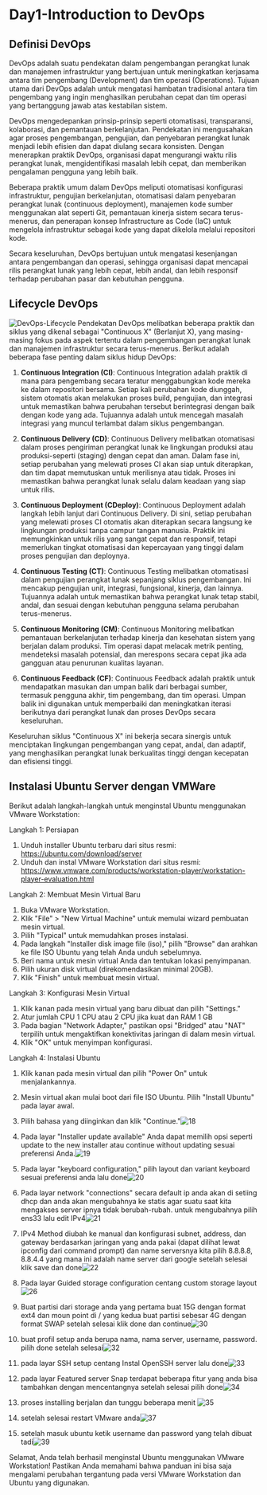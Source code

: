 # Day1-Introduction to DevOps

## Definisi DevOps

DevOps adalah suatu pendekatan dalam pengembangan perangkat lunak dan manajemen infrastruktur yang bertujuan untuk meningkatkan kerjasama antara tim pengembang (Development) dan tim operasi (Operations). Tujuan utama dari DevOps adalah untuk mengatasi hambatan tradisional antara tim pengembang yang ingin menghasilkan perubahan cepat dan tim operasi yang bertanggung jawab atas kestabilan sistem.

DevOps mengedepankan prinsip-prinsip seperti otomatisasi, transparansi, kolaborasi, dan pemantauan berkelanjutan. Pendekatan ini mengusahakan agar proses pengembangan, pengujian, dan penyebaran perangkat lunak menjadi lebih efisien dan dapat diulang secara konsisten. Dengan menerapkan praktik DevOps, organisasi dapat mengurangi waktu rilis perangkat lunak, mengidentifikasi masalah lebih cepat, dan memberikan pengalaman pengguna yang lebih baik.

Beberapa praktik umum dalam DevOps meliputi otomatisasi konfigurasi infrastruktur, pengujian berkelanjutan, otomatisasi dalam penyebaran perangkat lunak (continuous deployment), manajemen kode sumber menggunakan alat seperti Git, pemantauan kinerja sistem secara terus-menerus, dan penerapan konsep Infrastructure as Code (IaC) untuk mengelola infrastruktur sebagai kode yang dapat dikelola melalui repositori kode.

Secara keseluruhan, DevOps bertujuan untuk mengatasi kesenjangan antara pengembangan dan operasi, sehingga organisasi dapat mencapai rilis perangkat lunak yang lebih cepat, lebih andal, dan lebih responsif terhadap perubahan pasar dan kebutuhan pengguna.

## Lifecycle DevOps
![DevOps-Lifecycle](https://github.com/irwanpanai/devops18-dumbways-irwanpanai/assets/89429810/474fcb69-6453-449a-80de-dfbd52b2abe5)
Pendekatan DevOps melibatkan beberapa praktik dan siklus yang dikenal sebagai "Continuous X" (Berlanjut X), yang masing-masing fokus pada aspek tertentu dalam pengembangan perangkat lunak dan manajemen infrastruktur secara terus-menerus. Berikut adalah beberapa fase penting dalam siklus hidup DevOps:

1. **Continuous Integration (CI)**:
   Continuous Integration adalah praktik di mana para pengembang secara teratur menggabungkan kode mereka ke dalam repositori bersama. Setiap kali perubahan kode diunggah, sistem otomatis akan melakukan proses build, pengujian, dan integrasi untuk memastikan bahwa perubahan tersebut berintegrasi dengan baik dengan kode yang ada. Tujuannya adalah untuk mencegah masalah integrasi yang muncul terlambat dalam siklus pengembangan.

2. **Continuous Delivery (CD)**:
   Continuous Delivery melibatkan otomatisasi dalam proses pengiriman perangkat lunak ke lingkungan produksi atau produksi-seperti (staging) dengan cepat dan aman. Dalam fase ini, setiap perubahan yang melewati proses CI akan siap untuk diterapkan, dan tim dapat memutuskan untuk merilisnya atau tidak. Proses ini memastikan bahwa perangkat lunak selalu dalam keadaan yang siap untuk rilis.

3. **Continuous Deployment (CDeploy)**:
   Continuous Deployment adalah langkah lebih lanjut dari Continuous Delivery. Di sini, setiap perubahan yang melewati proses CI otomatis akan diterapkan secara langsung ke lingkungan produksi tanpa campur tangan manusia. Praktik ini memungkinkan untuk rilis yang sangat cepat dan responsif, tetapi memerlukan tingkat otomatisasi dan kepercayaan yang tinggi dalam proses pengujian dan deploynya.

4. **Continuous Testing (CT)**:
   Continuous Testing melibatkan otomatisasi dalam pengujian perangkat lunak sepanjang siklus pengembangan. Ini mencakup pengujian unit, integrasi, fungsional, kinerja, dan lainnya. Tujuannya adalah untuk memastikan bahwa perangkat lunak tetap stabil, andal, dan sesuai dengan kebutuhan pengguna selama perubahan terus-menerus.

5. **Continuous Monitoring (CM)**:
   Continuous Monitoring melibatkan pemantauan berkelanjutan terhadap kinerja dan kesehatan sistem yang berjalan dalam produksi. Tim operasi dapat melacak metrik penting, mendeteksi masalah potensial, dan merespons secara cepat jika ada gangguan atau penurunan kualitas layanan.

6. **Continuous Feedback (CF)**:
   Continuous Feedback adalah praktik untuk mendapatkan masukan dan umpan balik dari berbagai sumber, termasuk pengguna akhir, tim pengembang, dan tim operasi. Umpan balik ini digunakan untuk memperbaiki dan meningkatkan iterasi berikutnya dari perangkat lunak dan proses DevOps secara keseluruhan.

Keseluruhan siklus "Continuous X" ini bekerja secara sinergis untuk menciptakan lingkungan pengembangan yang cepat, andal, dan adaptif, yang menghasilkan perangkat lunak berkualitas tinggi dengan kecepatan dan efisiensi tinggi.

## Instalasi Ubuntu Server dengan VMWare
Berikut adalah langkah-langkah untuk menginstal Ubuntu menggunakan VMware Workstation:

Langkah 1: Persiapan
1. Unduh installer Ubuntu terbaru dari situs resmi: https://ubuntu.com/download/server
2. Unduh dan instal VMware Workstation dari situs resmi: https://www.vmware.com/products/workstation-player/workstation-player-evaluation.html

Langkah 2: Membuat Mesin Virtual Baru
1. Buka VMware Workstation.
2. Klik "File" > "New Virtual Machine" untuk memulai wizard pembuatan mesin virtual.
3. Pilih "Typical" untuk memudahkan proses instalasi.
4. Pada langkah "Installer disk image file (iso)," pilih "Browse" dan arahkan ke file ISO Ubuntu yang telah Anda unduh sebelumnya.
5. Beri nama untuk mesin virtual Anda dan tentukan lokasi penyimpanan.
6. Pilih ukuran disk virtual (direkomendasikan minimal 20GB).
7. Klik "Finish" untuk membuat mesin virtual.

Langkah 3: Konfigurasi Mesin Virtual
1. Klik kanan pada mesin virtual yang baru dibuat dan pilih "Settings."
2. Atur jumlah CPU 1 CPU atau 2 CPU jika kuat dan RAM 1 GB 
3. Pada bagian "Network Adapter," pastikan opsi "Bridged" atau "NAT" terpilih untuk mengaktifkan konektivitas jaringan di dalam mesin virtual.
4. Klik "OK" untuk menyimpan konfigurasi.

Langkah 4: Instalasi Ubuntu
1. Klik kanan pada mesin virtual dan pilih "Power On" untuk menjalankannya.
2. Mesin virtual akan mulai boot dari file ISO Ubuntu. Pilih "Install Ubuntu" pada layar awal.
3. Pilih bahasa yang diinginkan dan klik "Continue."![18](https://github.com/irwanpanai/devops18-dumbways-irwanpanai/assets/89429810/aed6744c-1534-457f-a12d-cec678f36dab)
4. Pada layar "Installer update available" Anda dapat memilih opsi seperti update to the new installer atau continue without updating sesuai preferensi Anda.![19](https://github.com/irwanpanai/devops18-dumbways-irwanpanai/assets/89429810/e4286792-c5e2-4ddc-9eb8-10c2ac993620)

5. Pada layar "keyboard configuration," pilih layout dan variant keyboard sesuai preferensi anda lalu done![20](https://github.com/irwanpanai/devops18-dumbways-irwanpanai/assets/89429810/23f3b2b4-a9f4-4409-a130-326e3651dffa)
6. Pada layar network "connections" secara default ip anda akan di setiing dhcp dan anda akan mengubahnya ke statis agar suatu saat kita mengakses server ipnya tidak berubah-rubah. untuk mengubahnya pilih ens33 lalu edit IPv4![21](https://github.com/irwanpanai/devops18-dumbways-irwanpanai/assets/89429810/f8b7bb05-f4dd-4799-9327-fb963bd83705)

7. IPv4 Method diubah ke manual dan konfigurasi subnet, address, dan gateway berdasarkan jaringan yang anda pakai (dapat dilihat lewat ipconfig dari command prompt) dan name serversnya kita pilih 8.8.8.8, 8.8.4.4 yang mana ini adalah name server dari google setelah selesai klik save dan done![22](https://github.com/irwanpanai/devops18-dumbways-irwanpanai/assets/89429810/5936f957-8708-430a-9a17-e6002ec074c3)

8. Pada layar Guided storage configuration centang custom storage layout![26](https://github.com/irwanpanai/devops18-dumbways-irwanpanai/assets/89429810/9710dde9-6373-4668-9b7c-18b008af29dc)

9. Buat partisi dari storage anda yang pertama buat 15G dengan format ext4 dan moun point di / yang kedua buat partisi sebesar 4G dengan format SWAP setelah selesai klik done dan continue![30](https://github.com/irwanpanai/devops18-dumbways-irwanpanai/assets/89429810/b1796647-9279-4495-9cd1-221e1572f754)

10. buat profil setup anda berupa nama, nama server, username, password. pilih done setelah selesai![32](https://github.com/irwanpanai/devops18-dumbways-irwanpanai/assets/89429810/8f4967c8-ef02-4ba3-86c2-3c2dc4e2d886)

11. pada layar SSH setup centang Instal OpenSSH server lalu done![33](https://github.com/irwanpanai/devops18-dumbways-irwanpanai/assets/89429810/1e48ab10-30ce-4cd9-8af1-8c62a62370bb)

12. pada layar Featured server Snap terdapat beberapa fitur yang anda bisa tambahkan dengan mencentangnya setelah selesai pilih done![34](https://github.com/irwanpanai/devops18-dumbways-irwanpanai/assets/89429810/387da54d-6c03-448c-bff4-9d4ba532517c)

13. proses installing berjalan dan tunggu beberapa menit ![35](https://github.com/irwanpanai/devops18-dumbways-irwanpanai/assets/89429810/574ad0d9-6b1f-4058-b6b3-9685e36533e7)

14. setelah selesai restart VMware anda![37](https://github.com/irwanpanai/devops18-dumbways-irwanpanai/assets/89429810/e1d41a69-bd7c-4eca-85e6-d6ba4375ea37)

15. setelah masuk ubuntu ketik username dan password yang telah dibuat tadi![39](https://github.com/irwanpanai/devops18-dumbways-irwanpanai/assets/89429810/633a12a6-488f-4c45-a166-e45e89199706)

Selamat, Anda telah berhasil menginstal Ubuntu menggunakan VMware Workstation! Pastikan Anda memahami bahwa panduan ini bisa saja mengalami perubahan tergantung pada versi VMware Workstation dan Ubuntu yang digunakan.
